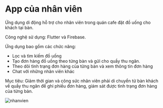 # App của nhân viên

Ứng dụng di động hỗ trợ cho nhân viên trong quán cafe đặt đồ uống cho khách tại bàn.

Công nghệ sử dụng: Flutter và Firebase.

Ứng dụng bao gồm các chức năng:
+ Lọc và tìm kiếm đồ uống
+ Tạo đơn hàng đồ uống theo từng bàn và gửi cho quầy thu ngân.
+ Theo dõi tình trạng đơn hàng của từng bàn và xem thông tin đơn hàng
+ Chat với những nhân viên khác

Mục tiêu: Giảm thời gian và công sức nhân viên phải di chuyển từ bàn khách về quầy thu ngân để ghi phiếu đơn hàng, giám sát được tình trạng đơn hàng của từng bàn.

![nhanvien](https://user-images.githubusercontent.com/63271639/152769654-1ba00701-96ca-46df-9c73-3c0ddfed071e.png)
